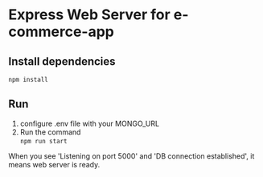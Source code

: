 # Express Web Server for e-commerce-app

## Install dependencies
`
  npm install
`

## Run
1. configure .env file with your MONGO_URL  
2. Run the command  
`
  npm run start
`  

When you see 'Listening on port 5000' and 'DB connection established', it means web server is ready.  
